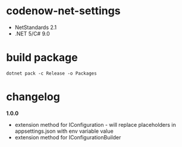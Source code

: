 # codenow-net-settings
* NetStandards 2.1
* .NET 5/C# 9.0


# build package

`dotnet pack -c Release -o Packages`


# changelog
**1.0.0**
- extension method for IConfiguration - will replace placeholders in appsettings.json with env variable value
- extension method for IConfigurationBuilder